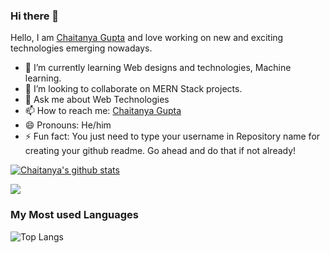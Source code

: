 ### Hi there 👋

Hello, I am [Chaitanya Gupta](https://www.linkedin.com/in/guptachaitanya/) and love working on new and exciting technologies emerging nowadays. 

- 🌱 I’m currently learning Web designs and technologies, Machine learning.
- 👯 I’m looking to collaborate on MERN Stack projects.
- 💬 Ask me about Web Technologies
- 📫 How to reach me: [Chaitanya Gupta](https://www.linkedin.com/in/guptachaitanya/)
- 😄 Pronouns: He/him
- ⚡ Fun fact: You just need to type your username in Repository name for creating your github readme. Go ahead and do that if not already!

[![Chaitanya's github stats](https://github-readme-stats.vercel.app/api?username=Chaitanya31612&count_private=true&show_icons=true&theme=blue-green)](https://github.com/anuraghazra/github-readme-stats)

![](https://komarev.com/ghpvc/?username=Chaitanya31612)

### My Most used Languages

![Top Langs](https://github-readme-stats.vercel.app/api/top-langs/?username=Chaitanya31612&show_icons=true&theme=radical)
